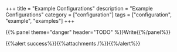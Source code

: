 +++
title = "Example Configurations"
description = "Example Configurations"
category = ["configuration"]
tags = ["configuration", "example", "examples"]
+++

{{% panel theme="danger" header="TODO" %}}Write{{%/panel%}}

{{%alert success%}}{{%attachments  /%}}{{%/alert%}}
